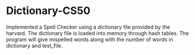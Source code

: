 # Dictionary-CS50
Implemented a Spell Checker using a dictionary file provided by the harvard. The dictionary file is loaded into memory through hash tables. The program will give mispelled words along with the number of words in dictionary and test_file.
